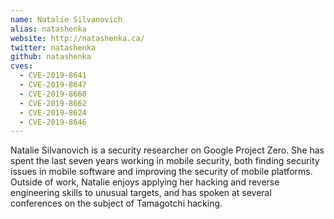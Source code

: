 ```yaml
---
name: Natalie Silvanovich
alias: natashenka
website: http://natashenka.ca/
twitter: natashenka
github: natashenka
cves:
  - CVE-2019-8641
  - CVE-2019-8647
  - CVE-2019-8660
  - CVE-2019-8662
  - CVE-2019-8624
  - CVE-2019-8646
---
```

Natalie Silvanovich is a security researcher on Google Project Zero. She has spent the last seven years working in mobile security, both finding security issues in mobile software and improving the security of mobile platforms. Outside of work, Natalie enjoys applying her hacking and reverse engineering skills to unusual targets, and has spoken at several conferences on the subject of Tamagotchi hacking.